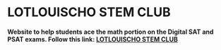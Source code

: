 # LOTLOUISCHO STEM CLUB 

**Website to help students ace the math portion on the Digital SAT and PSAT exams. Follow this link: [LOTLOUISCHO STEM CLUB](https://lotlouischoitslab.github.io/lotlouischo_stem_club.github.io/)**
